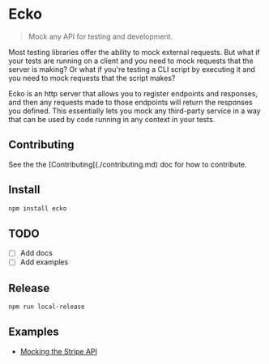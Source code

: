 # Ecko

> Mock any API for testing and development.

Most testing libraries offer the ability to mock external requests. But what if
your tests are running on a client and you need to mock requests that the server
is making? Or what if you're testing a CLI script by executing it and you need
to mock requests that the script makes?

Ecko is an http server that allows you to register endpoints and responses, and
then any requests made to those endpoints will return the responses you defined.
This essentially lets you mock any third-party service in a way that can be used
by code running in any context in your tests.

## Contributing

See the the [Contributing[(./contributing.md) doc for how to contribute.

## Install

```bash
npm install ecko
```

## TODO

- [ ] Add docs
- [ ] Add examples

## Release

```bash
npm run local-release
```

## Examples

- [Mocking the Stripe API](./tests/stripe-example.test.ts)
